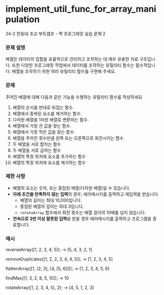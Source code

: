 # implement_util_func_for_array_manipulation
24-2 한동대 조교 부트캠프 - 짝 프로그래밍 실습 문제 2

### 문제 설명

배열은 데이터의 집합을 효율적으로 관리하고 조작하는 데 매우 유용한 자료 구조입니다. 또한 다양한 프로그래밍 작업에서 데이터를 조작하는 유틸리티 함수는 필수적입니다. 배열을 조작하기 위한 여러 유틸리티 함수를 구현해 주세요.

### 문제

주어진 배열에 대해 다음과 같은 기능을 수행하는 유틸리티 함수를 작성하세요

1.  배열의 순서를 반대로 뒤집는 함수.
2.  배열에서 중복된 요소를 제거하는 함수.
3.  다차원 배열을 1차원 배열로 변환하는 함수.
4.  배열에서 가장 큰 값을 찾는 함수.
5.  배열에서 가장 작은 값을 찾는 함수.
6.  배열을 주어진 횟수만큼 왼쪽 또는 오른쪽으로 회전시키는 함수.
7.  두 배열을 서로 합치는 함수
8.  두 배열을 서로 곱하는 함수
9.  배열의 특정 위치에 요소를 추가하는 함수
10.  배열의 특정 위치에 요소를 제거하는 함수


### 제한 사항
- 배열의 요소는 숫자, 또는 중첩된 배열(다차원 배열)일 수 있습니다.
- **아래 조건을 만족하지 않는 입력**의 경우, 에러메시지를 출력하고 재입력을 받습니다.
  - 배열의 길이는 최대 10,000입니다.
  - 중첩된 배열의 깊이는 최대 3입니다.
  - `rotateArray` 함수에서 회전 횟수는 배열 길이의 10배를 넘지 않습니다.
- **연속으로 3번 이상 잘못된 입력**을 받을 경우 에러메시지를 출력하고 프로그램을 종료합니다. 

### 예시

reverseArray([1, 2, 3, 4, 5]); -> [5, 4, 3, 2, 1]

removeDuplicates([1, 2, 2, 3, 4, 4, 5]); -> [1, 2, 3, 4, 5]

flattenArray([1, [2, 3], [4, [5, 6]]]); -> [1, 2, 3, 4, 5, 6]

findMax([1, 3, 2, 8, 5, 10]); -> 10

rotateArray([1, 2, 3, 4, 5], 2); -> [4, 5, 1, 2, 3]
